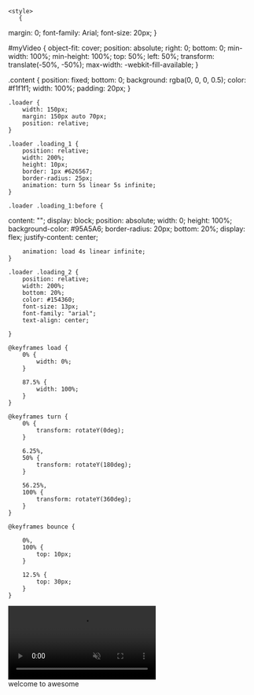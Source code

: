 <!DOCTYPE html>
<html 
<head>
<title> Pittsburgh Photography: Prints, Calendars, Postcards and More </title>
<meta name= "viewport" content= "width=device-width, initial-scale=1">
<meta name="description" content="Online photography gallery based in Pittsburgh, PA. Offers prints, calendars, postcards, real estate photgraphy and more ">
  <meta http-equiv="refresh" content="10; URL=http://cnn.com/" />


    <style> 
       {
  margin: 0;
  font-family: Arial;
  font-size: 20px;
}

#myVideo {
  object-fit: cover;
  position: absolute;
  right: 0;
  bottom: 0;
  min-width: 100%; 
  min-height: 100%;
  top: 50%; 
  left: 50%; 
  transform: translate(-50%, -50%);
  max-width: -webkit-fill-available;
}

.content {
  position: fixed;
  bottom: 0;
  background: rgba(0, 0, 0, 0.5);
  color: #f1f1f1;
  width: 100%;
  padding: 20px;
}
  
    .loader { 
        width: 150px; 
        margin: 150px auto 70px; 
        position: relative; 
    } 
  
    .loader .loading_1 { 
        position: relative; 
        width: 200%; 
        height: 10px; 
        border: 1px #626567; 
        border-radius: 25px; 
        animation: turn 5s linear 5s infinite; 
    } 
  
    .loader .loading_1:before { 
  content: ""; 
        display: block; 
        position: absolute; 
        width: 0; 
        height: 100%; 
        background-color: #95A5A6; 
        border-radius: 20px; 
        bottom: 20%;
        display: flex;
        justify-content: center;
        
        animation: load 4s linear infinite; 
    } 
  
    .loader .loading_2 { 
        position: relative; 
        width: 200%; 
        bottom: 20%; 
        color: #154360; 
        font-size: 13px;
        font-family: "arial"; 
        text-align: center;
        
    } 
  
    @keyframes load { 
        0% { 
            width: 0%; 
        } 
  
        87.5% { 
            width: 100%; 
        } 
    } 
  
    @keyframes turn { 
        0% { 
            transform: rotateY(0deg); 
        } 
  
        6.25%, 
        50% { 
            transform: rotateY(180deg); 
        } 
  
        56.25%, 
        100% { 
            transform: rotateY(360deg); 
        } 
    } 
  
    @keyframes bounce { 
  
        0%, 
        100% { 
            top: 10px; 
        } 
  
        12.5% { 
            top: 30px; 
        } 
    } 
</style> 

</head>

<body> 

<video class="video-background" autoplay loop muted playsinline  id="myVideo">
  <source src="Pittsburgh_Photography.mp4" type="video/mp4">; 
  
</video>
    
<div class="loader"> 
        <div class="loading_1"></div> 
        <div class="loading_2">welcome to awesome</div> 
    </div>

</body>
</html>
